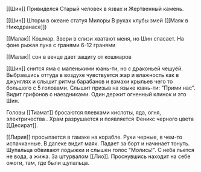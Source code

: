 [[Шин]] Привиделся Старый человек в язвах и Жертвенный камень.

[[Шин]] Шторм в океане статуя Милоры В руках клубы змей ([[Маяк в Никодранасе]])

[[Малак]] Кошмар. Звери в слизи хватают меня, но Шин спасает. На фоне рыжая луна с гранями 6-12 гранями

[[Малак]] сон в венце дает защиту от кошмаров

[[Шин]] снится яма с маленькими юань-ти, но с драконьей чешуёй. Выбравшись оттуда в воздухе чувствуется жар и влажность как в джунглях и слышит ритмы барабанов и взмахи крыльев чего то большого с 5 головами.
Слышит призыв на языке юань-ти: "Прими нас".
Видит грифонов с наездниками. Один держит огненный клинок и это Шин.

Головы [[Тиамат]] бросаются плевками кислоты, яда, огня, электричества . Храм разрушается и появляется Феникс черного цвета [[Десират]].


[[Лирия]] просыпается в гамаке на корабле. Руки черные, в чем-то испачканные. 
В далеке видит маяк. 
Падает за борт и начинает тонуть. Щупальца обвивают лодыжки и слышен голос "Молись!".
С неба льется не вода, а жижа.
За штурвалом [[Лио]].
Проснувшись находит на себе ожоги, там, где были щупальца.



